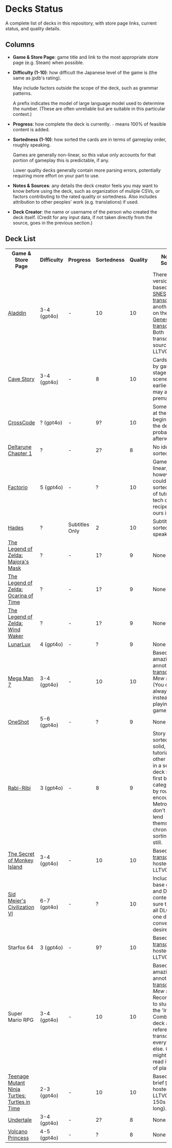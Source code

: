 <!--
    DO NOT MODIFY THIS FILE!
    It was generated by gen_decks_status.py as a pre-commit hook from scripts/decks_status_header.py and info.yaml files.
-->

# Decks Status

A complete list of decks in this repository, with store page links, current status, and quality details.


## Columns

* __Game & Store Page__: game title and link to the most appropriate store page (e.g. Steam) when possible.

* __Difficulty (1-10)__: how difficult the Japanese level of the game is (the same as jpdb's rating).

   May include factors outside the scope of the deck, such as grammar patterns.

    A prefix indicates the model of large language model used to determine the number.
    (These are often unreliable but are suitable in this particular context.)

* __Progress__: how complete the deck is currently. `-` means 100% of feasible content is added.

* __Sortedness (1-10)__: how sorted the cards are in terms of gameplay order, roughly speaking.

    Games are generally non-linear, so this value only accounts for that portion of gameplay this is predictable, if any.

    Lower quality decks generally contain more parsing errors, potentially requiring more effort on your part to use.

* __Notes & Sources__: any details the deck creator feels you may want to know before using the deck,
such as organization of muliple CSVs, or factors contributing to the rated quality or sortedness.
Also includes attribution to other peoples' work (e.g. translations) if used.

* __Deck Creator__: the name or username of the person who created the deck itself.
(Credit for any input data, if not taken directly from the source, goes in the previous section.)


## Deck List


<table>
    <tr>
        <th>Game & Store Page</th>
        <th>Difficulty</th>
        <th>Progress</th>
        <th>Sortedness</th>
        <th>Quality</th>
        <th>Notes & Sources</th>
        <th>Deck Author</th>
    </tr>
    <tr>
        <td><a href="None">Aladdin</a></td>
        <td>3-4 (gpt4o)</td>
        <td>-</td>
        <td>10</td>
        <td>10</td>
        <td>There are two versions, one based on the <a href="http://www.lltvg.com/wiki/Aladdin_(SNES)/Transcript">SNES transcript</a> and another based on the <a href="http://www.lltvg.com/wiki/Aladdin_(Genesis)/Transcript">SEGA Genesis transcript</a>. Both transcripts are sourced from LLTVG.</td>
        <td>Frizzil</td>
    </tr>
    <tr>
        <td><a href="https://store.steampowered.com/app/200900/Cave_Story/">Cave Story</a></td>
        <td>3-4 (gpt4o)</td>
        <td>-</td>
        <td>8</td>
        <td>10</td>
        <td>Cards sorted by game stage. Future scenes in earlier stages may appear prematurely.</td>
        <td>Frizzil</td>
    </tr>
    <tr>
        <td><a href="https://store.steampowered.com/app/368340/CrossCode/">CrossCode</a></td>
        <td>? (gpt4o)</td>
        <td>-</td>
        <td>9?</td>
        <td>10</td>
        <td>Some clutter at the beginning of the deck, but probably ideal afterward.</td>
        <td>Frizzil</td>
    </tr>
    <tr>
        <td><a href="https://store.steampowered.com/app/1671210/DELTARUNE/">Deltarune Chapter 1</a></td>
        <td>?</td>
        <td>-</td>
        <td>2?</td>
        <td>8</td>
        <td>No idea on sortedness.</td>
        <td>Frizzil</td>
    </tr>
    <tr>
        <td><a href="https://store.steampowered.com/app/427520/Factorio/">Factorio</a></td>
        <td>5 (gpt4o)</td>
        <td>-</td>
        <td>?</td>
        <td>10</td>
        <td>Game isn't linear, however, it could be sorted in terms of tutorials, tech or recipes, which ours isn't.</td>
        <td>Frizzil</td>
    </tr>
    <tr>
        <td><a href="https://store.steampowered.com/app/1145360/Hades/">Hades</a></td>
        <td>?</td>
        <td>Subtitles Only</td>
        <td>2</td>
        <td>10</td>
        <td>Subtitles sorted by speaker.</td>
        <td>Frizzil</td>
    </tr>
    <tr>
        <td><a href="None">The Legend of Zelda: Majora's Mask</a></td>
        <td>?</td>
        <td>-</td>
        <td>1?</td>
        <td>9</td>
        <td>None</td>
        <td>Frizzil</td>
    </tr>
    <tr>
        <td><a href="None">The Legend of Zelda: Ocarina of Time</a></td>
        <td>?</td>
        <td>-</td>
        <td>1?</td>
        <td>9</td>
        <td>None</td>
        <td>Frizzil</td>
    </tr>
    <tr>
        <td><a href="None">The Legend of Zelda: Wind Waker</a></td>
        <td>?</td>
        <td>-</td>
        <td>1?</td>
        <td>9</td>
        <td>None</td>
        <td>Frizzil</td>
    </tr>
    <tr>
        <td><a href="https://store.steampowered.com/app/1932680/LunarLux/">LunarLux</a></td>
        <td>4 (gpt4o)</td>
        <td>-</td>
        <td>?</td>
        <td>9</td>
        <td>None</td>
        <td>Frizzil</td>
    </tr>
    <tr>
        <td><a href="https://store.steampowered.com/app/495050/Mega_Man_Legacy_Collection_2/">Mega Man 7</a></td>
        <td>3-4 (gpt4o)</td>
        <td>-</td>
        <td>10</td>
        <td>10</td>
        <td>Based on an amazing annotated <a href='http://www.lltvg.com/wiki/Mega_Man_7/Transcript'>transcript</a> by <i>Mew seeker</i>! (You can always read it instead of playing the game.)</td>
        <td>Frizzil</td>
    </tr>
    <tr>
        <td><a href="https://store.steampowered.com/app/420530/OneShot/">OneShot</a></td>
        <td>5-6 (gpt4o)</td>
        <td>-</td>
        <td>?</td>
        <td>9</td>
        <td>None</td>
        <td>Frizzil</td>
    </tr>
    <tr>
        <td><a href="https://store.steampowered.com/app/400910/RabiRibi/">Rabi-Ribi</a></td>
        <td>3 (gpt4o)</td>
        <td>-</td>
        <td>8</td>
        <td>9</td>
        <td>Story deck is sorted and solid, but tutorials and other text are in a separate deck sorted first by category, then by rough time encountered. Metroidvanias don't typically lend themselves to chronological sorting, but still.</td>
        <td>Frizzil</td>
    </tr>
    <tr>
        <td><a href="https://store.steampowered.com/app/32360/The_Secret_of_Monkey_Island_Special_Edition/">The Secret of Monkey Island</a></td>
        <td>3-4 (gpt4o)</td>
        <td>-</td>
        <td>10</td>
        <td>10</td>
        <td>Based on a <a href='http://www.lltvg.com/wiki/Mega_Man_7/Transcript'>transcript</a> hosted by LLTVG.</td>
        <td>Frizzil</td>
    </tr>
    <tr>
        <td><a href="https://store.steampowered.com/app/289070/Sid_Meiers_Civilization_VI/">Sid Meier's Civilization VI</a></td>
        <td>6-7 (gpt4o)</td>
        <td>-</td>
        <td>?</td>
        <td>10</td>
        <td>Includes all base game and DLC content. Be sure to merge all DLCs into one deck for convenience if desired.</td>
        <td>Frizzil</td>
    </tr>
    <tr>
        <td>Starfox 64</td>
        <td>3 (gpt4o)</td>
        <td>-</td>
        <td>9?</td>
        <td>10</td>
        <td>Based on a <a href='http://www.lltvg.com/wiki/Star_Fox_64'>transcript</a> hosted by LLTVG.</td>
        <td>Frizzil</td>
    </tr>
    <tr>
        <td>Super Mario RPG</td>
        <td>3-4 (gpt4o)</td>
        <td>-</td>
        <td>10</td>
        <td>10</td>
        <td>Based on an amazing annotated <a href='http://www.lltvg.com/wiki/Super_Mario_RPG/Transcript'>transcript</a> by <i>Mew seeker</i>! Recommended to study only the 'In-Game Combined' deck and reference the transcript for everything else. (You might prefer to read it instead of playing.)</td>
        <td>Frizzil</td>
    </tr>
    <tr>
        <td><a href="https://store.steampowered.com/app/1659600/Teenage_Mutant_Ninja_Turtles_The_Cowabunga_Collection/">Teenage Mutant Ninja Turtles: Turtles in Time</a></td>
        <td>2-3 (gpt4o)</td>
        <td>-</td>
        <td>10</td>
        <td>10</td>
        <td>Based on a brief <a href='http://www.lltvg.com/wiki/Teenage_Mutant_Ninja_Turtles_IV:_Turtles_in_Time/Transcript'>transcript</a> hosted by LLTVG (maybe 150s word long).</td>
        <td>Frizzil</td>
    </tr>
    <tr>
        <td><a href="https://store.steampowered.com/app/391540/Undertale/">Undertale</a></td>
        <td>3-4 (gpt4o)</td>
        <td>-</td>
        <td>2?</td>
        <td>8</td>
        <td>None</td>
        <td>Frizzil</td>
    </tr>
    <tr>
        <td><a href="https://store.steampowered.com/app/1669980/Volcano_Princess/">Volcano Princess</a></td>
        <td>4-5 (gpt4o)</td>
        <td>-</td>
        <td>?</td>
        <td>8</td>
        <td>None</td>
        <td>Frizzil</td>
    </tr>
</table>